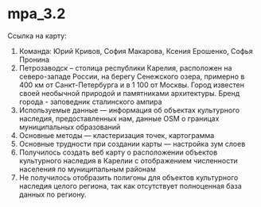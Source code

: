 # mpa_3.2
Ссылка на карту: 
1. Команда: Юрий Кривов, София Макарова, Ксения Ерошенко, Софья Пронина
2. Петрозаводск – столица республики Карелия, расположен на северо-западе России, на берегу Сенежского озера, примерно в 400 км от Санкт-Петербурга и в 1 100 от Москвы. Город известен своей необычной природой и памятниками архитектуры. Бренд города - заповедник сталинского ампира
3. Используемые данные — информация об объектах культурного наследия, предоставленных нам, данные OSM о границах муниципальных образований
4. Основные методы — кластеризация точек, картограмма
5. Основные трудности при создании карты — настройка зум слоев
6. Получилось создать веб карту о расположении объектов культурного наследия в Карелии с отображением численности населения по муниципальным районам
7. Не получилось отобразить полигоны для объектов культурного наследия целого региона, так как отсутствует полноценная база данных по региону.
 
